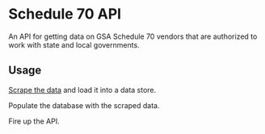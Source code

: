 # Schedule 70 API

An API for getting data on GSA Schedule 70 vendors that are authorized to work with state and local governments.

## Usage

[Scrape the data](https://github.com/mheadd/s70-api/tree/master/utils) and load it into a data store.

Populate the database with the scraped data.

Fire up the API.

